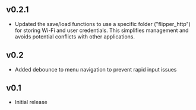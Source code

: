 ## v0.2.1
- Updated the save/load functions to use a specific folder ("flipper_http") for storing Wi-Fi and user credentials. This simplifies management and avoids potential conflicts with other applications.

## v0.2
- Added debounce to menu navigation to prevent rapid input issues

## v0.1
- Initial release
